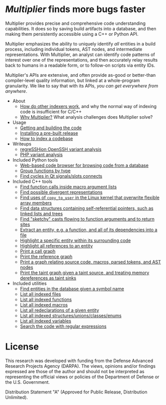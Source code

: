# _Multiplier_ finds more bugs faster

Multiplier provides precise and comprehensive code understanding capabilities.
It does so by saving build artifacts into a database, and then making them
persistently accessible using a C++ or Python API.

Multiplier emphasizes the ability to uniquely identify *all* entities in a build
process, including individual tokens, AST nodes, and intermediate
representations. With Multiplier, an analyst can identify code patterns of
interest over one of the representations, and then accurately relay results back
to humans in a readable form, or to follow-on scripts via entity IDs.

Multiplier's APIs are extensive, and often provide as-good or better-than
compiler-level quality information, but linked at a whole-program granularity.
We like to say that with its APIs, *you can get everywhere from anywhere*.

* About
  * [How do other indexers work](docs/other-indexers.md), and why the normal way of indexing code is insufficient for C/C++ 
  * [Why Multiplier?](docs/why-multiplier.md) What analysis challenges does Multiplier solve?
* Usage
  * [Getting and building the code](docs/BUILD.md)
  * [Installing a pre-built release](docs/INSTALLING.md)
  * [How to index a codebase](docs/INDEXING.md)
* Writeups
  * [regreSSHion OpenSSH variant analysis](docs/openssh-variant-analysis.md)
  * [PHP variant analysis](docs/php-variant-analysis.md)
* Included Python tools
  * [Web-based code browser for browsing code from a database](docs/web-browser.md)
  * [Group functions by type](docs/group-functions.md)
  * [Find cycles in Qt signals/slots connects](docs/qt-signals.py)
* Included C++ tools
  * [Find function calls inside macro argument lists](docs/mx-find-calls-in-macro-expansions.md)
  * [Find possible divergent representations](docs/mx-find-divergent-candidates.md)
  * [Find uses of `copy_to_user` in the Linux kernel that overwrite flexible array members](docs/mx-find-flexible-user-copies.md)
  * [Find data structures containing self-referential pointers, such as linked lists and trees](docs/mx-find-linked-structures.md)
  * [Find "sketchy" casts flowing to function arguments and to return sites](docs/mx-find-sketchy-casts.md)
  * [Extract an entity, e.g. a function, and all of its dependencies into a file](docs/mx-harness.md)
  * [Highlight a specific entity within its surrounding code](docs/mx-highlight-entity.md)
  * [Highlight all references to an entity](docs/mx-highlight-references.md)
  * [Print a call graph](docs/mx-print-call-graph.md)
  * [Print the reference graph](docs/mx-print-reference-graph.md)
  * [Print a graph relating source code, macros, parsed tokens, and AST nodes](docs/mx-print-token-graph.md)
  * [Print the taint graph given a taint source, and treating memory dereferences as taint sinks](docs/mx-taint-entity.md)
* Included utilities
  * [Find entities in the database given a symbol name](docs/mx-find-symbol.md)
  * [List all indexed files](docs/mx-list-files.md)
  * [List all indexed functions](docs/mx-list-functions.md)
  * [List all indexed macros](docs/mx-list-macros.md)
  * [List all redeclarations of a given entity](docs/mx-list-redeclarations.md)
  * [List all indexed structures/unions/classes/enums](docs/mx-list-structures.md)
  * [List all indexed variables](docs/mx-list-variables.md)
  * [Search the code with regular expressions](docs/mx-regex-query.md)

# License

This research was developed with funding from the Defense Advanced Research
Projects Agency (DARPA). The views, opinions and/or findings expressed are those
of the author and should not be interpreted as representing the official views
or policies of the Department of Defense or the U.S. Government.

Distribution Statement "A" (Approved for Public Release, Distribution
Unlimited).
